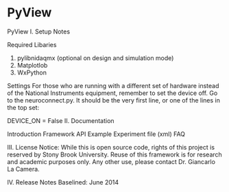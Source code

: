 PyView
======

PyView
I. Setup Notes

Required Libaries
1. pylibnidaqmx (optional on design and simulation mode)
2. Matplotlob
3. WxPython

Settings For those who are running with a different set of hardware instead of the National Instruments equipment, remember to set the device off. Go to the neuroconnect.py. It should be the very first line, or one of the lines in the top set:

DEVICE_ON = False
II. Documentation

Introduction
Framework API
Example Experiment file (xml)
FAQ

III. License Notice: While this is open source code, rights of this project is reserved by Stony Brook University. Reuse of this framework is for research and academic purposes only. Any other use, please contact Dr. Giancarlo La Camera.

IV. Release Notes
Baselined: June 2014

